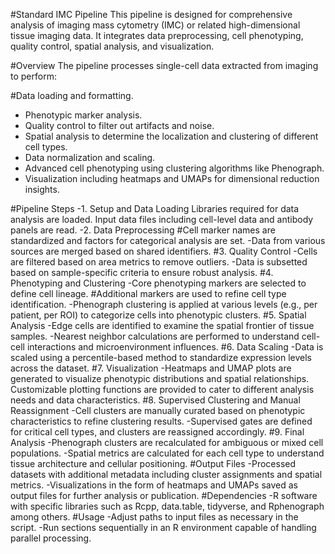 #Standard IMC Pipeline
This pipeline is designed for comprehensive analysis of imaging mass cytometry (IMC) or related high-dimensional tissue imaging data. It integrates data preprocessing, cell phenotyping, quality control, spatial analysis, and visualization.

#Overview
The pipeline processes single-cell data extracted from imaging to perform:

#Data loading and formatting.
- Phenotypic marker analysis.
- Quality control to filter out artifacts and noise.
- Spatial analysis to determine the localization and clustering of different cell types.
- Data normalization and scaling.
- Advanced cell phenotyping using clustering algorithms like Phenograph.
- Visualization including heatmaps and UMAPs for dimensional reduction insights.

#Pipeline Steps
-1. Setup and Data Loading
Libraries required for data analysis are loaded.
Input data files including cell-level data and antibody panels are read.
-2. Data Preprocessing
#Cell marker names are standardized and factors for categorical analysis are set.
-Data from various sources are merged based on shared identifiers.
#3. Quality Control
-Cells are filtered based on area metrics to remove outliers.
-Data is subsetted based on sample-specific criteria to ensure robust analysis.
#4. Phenotyping and Clustering
-Core phenotyping markers are selected to define cell lineage.
#Additional markers are used to refine cell type identification.
-Phenograph clustering is applied at various levels (e.g., per patient, per ROI) to categorize cells into phenotypic clusters.
#5. Spatial Analysis
-Edge cells are identified to examine the spatial frontier of tissue samples.
-Nearest neighbor calculations are performed to understand cell-cell interactions and microenvironment influences.
#6. Data Scaling
-Data is scaled using a percentile-based method to standardize expression levels across the dataset.
#7. Visualization
-Heatmaps and UMAP plots are generated to visualize phenotypic distributions and spatial relationships.
Customizable plotting functions are provided to cater to different analysis needs and data characteristics.
#8. Supervised Clustering and Manual Reassignment
-Cell clusters are manually curated based on phenotypic characteristics to refine clustering results.
-Supervised gates are defined for critical cell types, and clusters are reassigned accordingly.
#9. Final Analysis
-Phenograph clusters are recalculated for ambiguous or mixed cell populations.
-Spatial metrics are calculated for each cell type to understand tissue architecture and cellular positioning.
#Output Files
-Processed datasets with additional metadata including cluster assignments and spatial metrics.
-Visualizations in the form of heatmaps and UMAPs saved as output files for further analysis or publication.
#Dependencies
-R software with specific libraries such as Rcpp, data.table, tidyverse, and Rphenograph among others.
#Usage
-Adjust paths to input files as necessary in the script.
-Run sections sequentially in an R environment capable of handling parallel processing.
